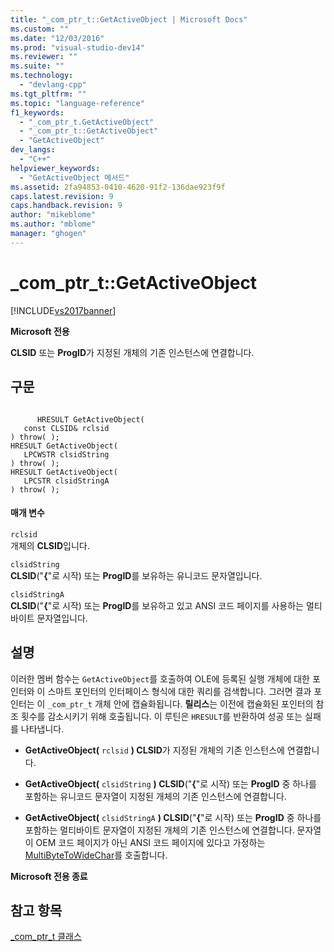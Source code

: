 ```yaml
---
title: "_com_ptr_t::GetActiveObject | Microsoft Docs"
ms.custom: ""
ms.date: "12/03/2016"
ms.prod: "visual-studio-dev14"
ms.reviewer: ""
ms.suite: ""
ms.technology: 
  - "devlang-cpp"
ms.tgt_pltfrm: ""
ms.topic: "language-reference"
f1_keywords: 
  - "_com_ptr_t.GetActiveObject"
  - "_com_ptr_t::GetActiveObject"
  - "GetActiveObject"
dev_langs: 
  - "C++"
helpviewer_keywords: 
  - "GetActiveObject 메서드"
ms.assetid: 2fa94853-0410-4620-91f2-136dae923f9f
caps.latest.revision: 9
caps.handback.revision: 9
author: "mikeblome"
ms.author: "mblome"
manager: "ghogen"
---
```

# _com_ptr_t::GetActiveObject
[!INCLUDE[vs2017banner](../assembler/inline/includes/vs2017banner.md)]

**Microsoft 전용**  
  
 **CLSID** 또는 **ProgID**가 지정된 개체의 기존 인스턴스에 연결합니다.  
  
## 구문  
  
```  
  
      HRESULT GetActiveObject(  
   const CLSID& rclsid   
) throw( );  
HRESULT GetActiveObject(  
   LPCWSTR clsidString   
) throw( );  
HRESULT GetActiveObject(  
   LPCSTR clsidStringA   
) throw( );  
```  
  
#### 매개 변수  
 `rclsid`  
 개체의 **CLSID**입니다.  
  
 `clsidString`  
 **CLSID**\("**{**"로 시작\) 또는 **ProgID**를 보유하는 유니코드 문자열입니다.  
  
 `clsidStringA`  
 **CLSID**\("**{**"로 시작\) 또는 **ProgID**를 보유하고 있고 ANSI 코드 페이지를 사용하는 멀티바이트 문자열입니다.  
  
## 설명  
 이러한 멤버 함수는 `GetActiveObject`를 호출하여 OLE에 등록된 실행 개체에 대한 포인터와 이 스마트 포인터의 인터페이스 형식에 대한 쿼리를 검색합니다.  그러면 결과 포인터는 이 `_com_ptr_t` 개체 안에 캡슐화됩니다.  **릴리스**는 이전에 캡슐화된 포인터의 참조 횟수를 감소시키기 위해 호출됩니다.  이 루틴은 `HRESULT`를 반환하여 성공 또는 실패를 나타냅니다.  
  
-   **GetActiveObject\(** `rclsid` **\) CLSID**가 지정된 개체의 기존 인스턴스에 연결합니다.  
  
-   **GetActiveObject\(** `clsidString` **\) CLSID**\("**{**"로 시작\) 또는 **ProgID** 중 하나를 포함하는 유니코드 문자열이 지정된 개체의 기존 인스턴스에 연결합니다.  
  
-   **GetActiveObject\(** `clsidStringA` **\) CLSID**\("**{**"로 시작\) 또는 **ProgID** 중 하나를 포함하는 멀티바이트 문자열이 지정된 개체의 기존 인스턴스에 연결합니다.  문자열이 OEM 코드 페이지가 아닌 ANSI 코드 페이지에 있다고 가정하는 [MultiByteToWideChar](http://msdn.microsoft.com/library/windows/desktop/dd319072)를 호출합니다.  
  
 **Microsoft 전용 종료**  
  
## 참고 항목  
 [\_com\_ptr\_t 클래스](../cpp/com-ptr-t-class.md)